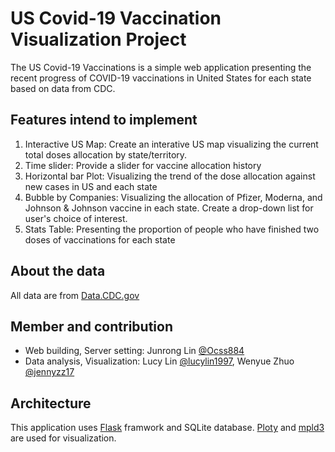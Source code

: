 # **US Covid-19 Vaccination Visualization Project**  
The US Covid-19 Vaccinations is a simple web application presenting the recent progress of COVID-19 vaccinations in United States for each state based on data from CDC.  

## **Features intend to implement**  
1. Interactive US Map: Create an interative US map visualizing the current total doses allocation by state/territory.
2. Time slider: Provide a slider for vaccine allocation history
3. Horizontal bar Plot: Visualizing the trend of the dose allocation against new cases in US and each state
4. Bubble by Companies: Visualizing the allocation of Pfizer, Moderna, and Johnson & Johnson vaccine in each state. Create a drop-down list for user's choice of interest.
5. Stats Table: Presenting the proportion of people who have finished two doses of vaccinations for each state

## **About the data**  
All data are from [Data.CDC.gov](https://data.cdc.gov/browse?category=Vaccinations)

## **Member and contribution**  
* Web building, Server setting: Junrong Lin [@Ocss884](https://github.com/Ocss884)
* Data analysis, Visualization: Lucy Lin [@lucylin1997](https://github.com/lucylin1997), Wenyue Zhuo [@jennyzz17](https://github.com/jennyzz17)

## Architecture  
This application uses [Flask](https://flask.palletsprojects.com/en/1.1.x/) framwork and SQLite database. [Ploty](https://plotly.com/) and [mpld3](https://mpld3.github.io/) are used for visualization.
